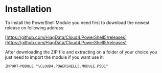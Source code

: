 # Installation

To install the PowerShell Module you need first to download the newest release on following address:

[https://github.com/HiagData/Cloud4.PowerShell5/releases](https://github.com/HiagData/Cloud4.PowerShell5/releases)  


After downloading the ZIP file and extracting on a folder of your choice you just need to import the module if you want use it:

`IMPORT-MODULE "\CLOUD4.POWERSHELL5.MODULE.PSD1"`


